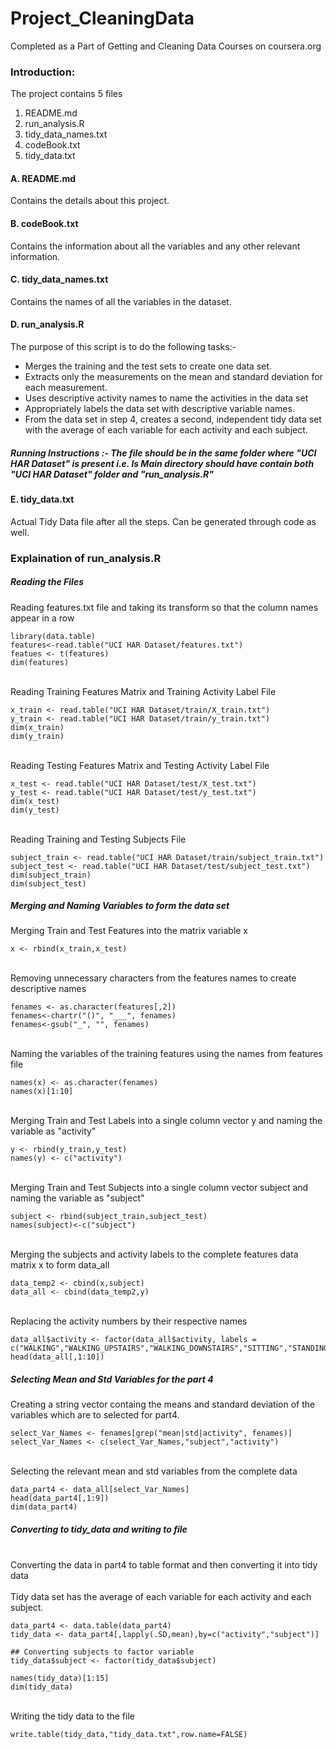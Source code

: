 Project_CleaningData
====================

Completed as a Part of Getting and Cleaning Data Courses on coursera.org

### Introduction:
The project contains 5 files<br/>
1. README.md<br/>
2. run_analysis.R<br/>
3. tidy_data_names.txt<br/>
4. codeBook.txt<br/>
5. tidy_data.txt

#### A. README.md
Contains the details about this project. <br/>

#### B. codeBook.txt
Contains the information about all the variables and any other relevant information. <br/>

#### C. tidy_data_names.txt
Contains the names of all the variables in the dataset.

#### D. run_analysis.R
The purpose of this script is to do the following tasks:- 

* Merges the training and the test sets to create one data set.
* Extracts only the measurements on the mean and standard deviation for each measurement. 
* Uses descriptive activity names to name the activities in the data set
* Appropriately labels the data set with descriptive variable names. 
* From the data set in step 4, creates a second, independent tidy data set with the average of each variable for each activity and each subject.

##### Running Instructions :- The file should be in the same folder where "UCI HAR Dataset" is present i.e. ls Main directory should have contain both "UCI HAR Dataset" folder and "run_analysis.R"

#### E. tidy_data.txt
Actual Tidy Data file after all the steps. Can be generated through code as well.

### Explaination of run_analysis.R

##### Reading the Files

Reading features.txt file and taking its transform so that the column names appear in a row<br/>

```{r}
library(data.table)
features<-read.table("UCI HAR Dataset/features.txt")
featues <- t(features)
dim(features)
```

<br/>Reading Training Features Matrix and Training Activity Label File<br/>
```{r}
x_train <- read.table("UCI HAR Dataset/train/X_train.txt")
y_train <- read.table("UCI HAR Dataset/train/y_train.txt")
dim(x_train)
dim(y_train)
```

<br/>Reading Testing Features Matrix and Testing Activity Label File<br/>
```{r}
x_test <- read.table("UCI HAR Dataset/test/X_test.txt")
y_test <- read.table("UCI HAR Dataset/test/y_test.txt")
dim(x_test)
dim(y_test)
```

<br/>Reading Training and Testing Subjects File<br/>
```{r}
subject_train <- read.table("UCI HAR Dataset/train/subject_train.txt")
subject_test <- read.table("UCI HAR Dataset/test/subject_test.txt")
dim(subject_train)
dim(subject_test)
```

##### Merging and Naming Variables to form the data set

Merging Train and Test Features into the matrix variable x<br/>
```{r}
x <- rbind(x_train,x_test)
```

<br/>Removing unnecessary characters from the features names to create descriptive names<br/>
```{r}
fenames <- as.character(features[,2])
fenames<-chartr("()", "___", fenames)
fenames<-gsub("_", "", fenames)
```

<br/>Naming the variables of the training features using the names from features file<br/>
```{r}
names(x) <- as.character(fenames)
names(x)[1:10]
```

<br/>Merging Train and Test Labels into a single column vector y and naming the variable as "activity"<br/>
```{r}
y <- rbind(y_train,y_test)
names(y) <- c("activity")
```

<br/>Merging Train and Test Subjects into a single column vector subject and naming the variable as "subject"<br/>
```{r}
subject <- rbind(subject_train,subject_test)
names(subject)<-c("subject")
```

<br/>Merging the subjects and activity labels to the complete features data matrix x to form data_all <br/>
```{r}
data_temp2 <- cbind(x,subject)
data_all <- cbind(data_temp2,y)
```

<br/>Replacing the activity numbers by their respective names <br/>
```{r}
data_all$activity <- factor(data_all$activity, labels = c("WALKING","WALKING_UPSTAIRS","WALKING_DOWNSTAIRS","SITTING","STANDING","LAYING"))
head(data_all[,1:10])
```

##### Selecting Mean and Std Variables for the part 4

Creating a string vector containg the means and standard deviation of the variables which are to selected for part4.<br/>
```{r}
select_Var_Names <- fenames[grep("mean|std|activity", fenames)] 
select_Var_Names <- c(select_Var_Names,"subject","activity")
```

<br/>Selecting the relevant mean and std variables from the complete data<br/>
```{r}
data_part4 <- data_all[select_Var_Names]
head(data_part4[,1:9])
dim(data_part4)
```


##### Converting to tidy_data and writing to file
<br/>Converting the data in part4 to table format and then converting it into tidy data<br/>
<br/>Tidy data set has the average of each variable for each activity and each subject.<br/>
```{r}
data_part4 <- data.table(data_part4)
tidy_data <- data_part4[,lapply(.SD,mean),by=c("activity","subject")]

## Converting subjects to factor variable
tidy_data$subject <- factor(tidy_data$subject)

names(tidy_data)[1:15]
dim(tidy_data)
```

<br/> Writing the tidy data to the file
```{r}
write.table(tidy_data,"tidy_data.txt",row.name=FALSE)
```
